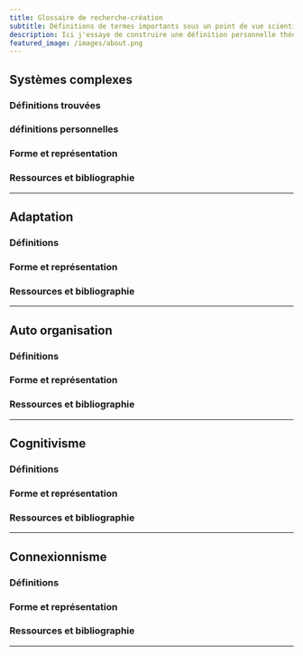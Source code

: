 ```yaml
---
title: Glossaire de recherche-création
subtitle: Définitions de termes importants sous un point de vue scientifique, personnel et esthétique
description: Ici j'essaye de construire une définition personnelle théorique et formelle des mots-clés importants dans ma recherche-création à partir d'une recherche sur leurs définitions scientifiques
featured_image: /images/about.png
---
```


## Systèmes complexes

### Définitions trouvées

### définitions personnelles

### Forme et représentation

### Ressources et bibliographie

---



## Adaptation

### Définitions

### Forme et représentation

### Ressources et bibliographie

---

## Auto organisation  

### Définitions

### Forme et représentation

### Ressources et bibliographie


---

## Cognitivisme

### Définitions

### Forme et représentation

### Ressources et bibliographie

---

## Connexionnisme

### Définitions

### Forme et représentation

### Ressources et bibliographie

---

